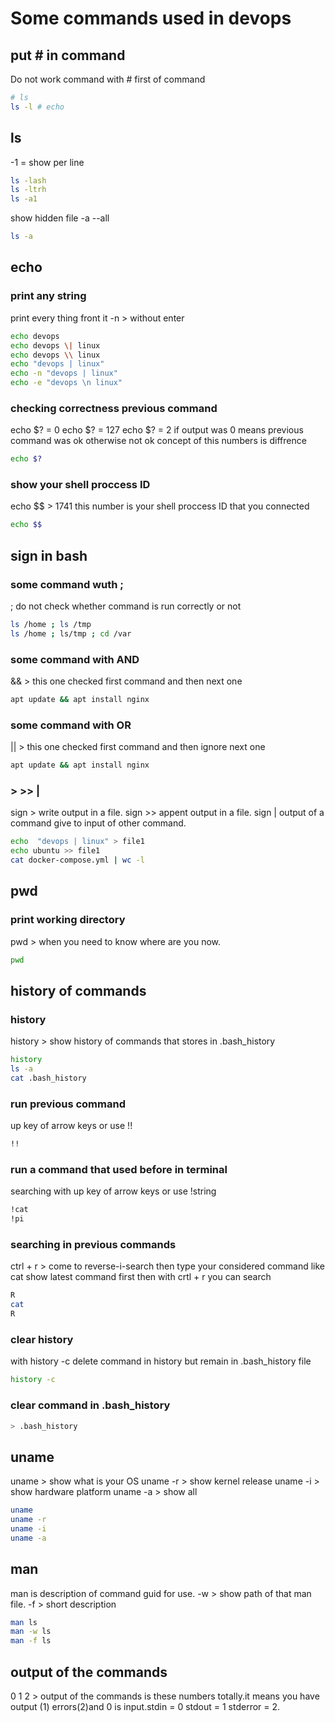 # Some commands used in devops

## put # in command
Do not work command with # first of command 
```bash 
# ls
ls -l # echo
```

## ls
-1 = show per line
```bash
ls -lash
ls -ltrh
ls -a1
```
show hidden file
-a --all
```bash
ls -a
```
## echo
### print any string
print every thing front it 
-n > without enter 
```bash
echo devops
echo devops \| linux
echo devops \\ linux
echo "devops | linux"
echo -n "devops | linux"
echo -e "devops \n linux"
```
### checking correctness previous command
echo $? = 0
echo $? = 127
echo $? = 2
if output was 0 means previous command was ok otherwise not ok
concept of this numbers is diffrence
```bash
echo $?
```
### show your shell proccess ID 
echo $$ > 1741
this number is your shell proccess ID that you connected
```bash
echo $$
```
## sign in bash
### some command wuth ;
; do not check whether command is run correctly or not
```bash 
ls /home ; ls /tmp
ls /home ; ls/tmp ; cd /var
```
### some command with AND
&& > this one checked first command and then next one
```bash
apt update && apt install nginx
```
### some command with OR
||  > this one checked first command and then ignore next one
```bash
apt update && apt install nginx
```
### > >> |
sign > write output in a file.
sign >> appent output in a file.
sign | output of a command give to input of other command.
```bash
echo  "devops | linux" > file1
echo ubuntu >> file1
cat docker-compose.yml | wc -l
```

## pwd
### print working directory
pwd > when you need to know where are you now.
```bash
pwd
```
## history of commands
### history
history > show history of commands that stores in .bash_history
```bash
history
ls -a
cat .bash_history
```
### run previous command 
up key of arrow keys or use !! 
```bash
!!
```
### run a command that used before in terminal
searching with up key of arrow keys or use !string 
```bash
!cat
!pi
```
### searching in previous commands
ctrl + r > come to reverse-i-search 
then type your considered command like cat
show latest command first
then with crtl + r you can search
```bash
R
cat
R
```
### clear history
with history -c delete command in history but remain in .bash_history file
```bash
history -c
```
### clear command in .bash_history
```bash
> .bash_history
```
## uname
uname > show what is your OS 
uname -r > show kernel release
uname -i > show hardware platform 
uname -a > show all
```bash
uname
uname -r
uname -i
uname -a
```
## man
man is description of command guid for use.
-w > show path of that man file.
-f > short description
```bash
man ls
man -w ls
man -f ls
```
## output of the commands
0  1  2 > output of the commands is these numbers totally.it means you have output (1) errors(2)and 0 is input.stdin = 0 stdout = 1 stderror = 2.
